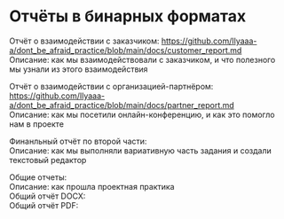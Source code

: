 # Отчёты в бинарных форматах

Отчёт о взаимодействии с заказчиком: https://github.com/Ilyaaa-a/dont_be_afraid_practice/blob/main/docs/customer_report.md    
Описание: как мы взаимодействовали с заказчиком, и что полезного мы узнали из этого взаимодействия

Отчёт о взаимодействии с организацией-партнёром: https://github.com/Ilyaaa-a/dont_be_afraid_practice/blob/main/docs/partner_report.md    
Описание: как мы посетили онлайн-конференцию, и как это помогло нам в проекте

Финанльный отчёт по второй части:     
Описание: как мы выполняли вариативную часть задания и создали текстовый редактор

Общие отчеты:       
Описание: как прошла проектная практика     
Общий отчёт DOCX:    
Общий отчёт PDF:     
